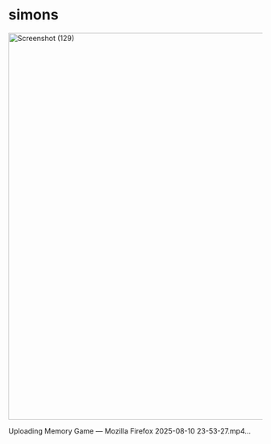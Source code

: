 # simons
<img width="1366" height="768" alt="Screenshot (129)" src="https://github.com/user-attachments/assets/bcbd102e-bad7-4a8c-a5ff-6c5ec0302c71" />


Uploading Memory Game — Mozilla Firefox 2025-08-10 23-53-27.mp4…

